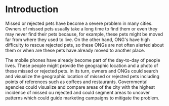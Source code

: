 # Introduction

Missed or rejected pets have become a severe problem in many cities. Owners of missed pets usually take a long time to find them or even they may never find their pets because, for example, these pets might be moved far from where they used to live. On the other hand,  ONG's have high difficulty to rescue rejected pets, so these ONGs are not often alerted about them or when are these pets have already moved to another place. 

The mobile phones have already become part of the day-to-day of people lives. These people might provide the geographic location and a photo of these missed or rejected pets. In its turn, owners and ONGs could search and visualize the geographic location of missed or rejected pets including points of references such as coffees and restaurants. Governmental agencies could visualize and compare areas of the city with the highest incidence of missed ou rejected and could segment areas to uncover patterns which could guide marketing campaigns to mitigate the problem.
